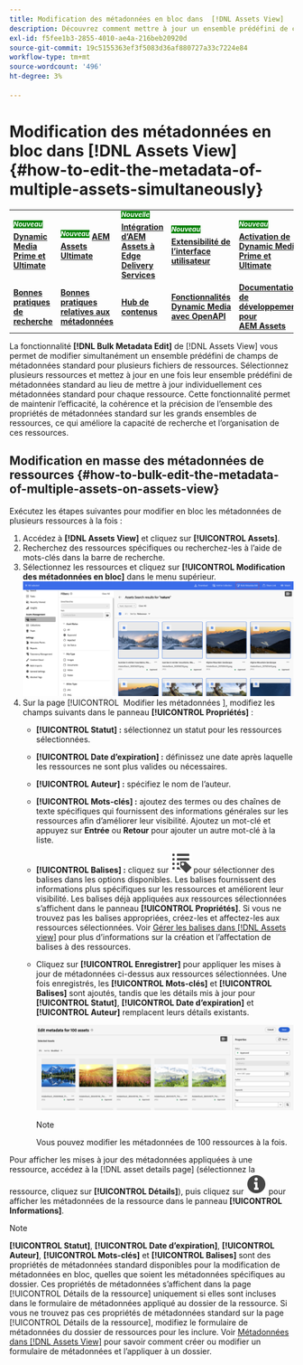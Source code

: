 ```yaml
---
title: Modification des métadonnées en bloc dans  [!DNL Assets View]
description: Découvrez comment mettre à jour un ensemble prédéfini de champs de métadonnées standard pour plusieurs ressources disponibles sur la [!DNL ! Vue Assets] simultanément.
exl-id: f5fee1b3-2855-4010-ae4a-216beb20920d
source-git-commit: 19c5155363ef3f5083d36af880727a33c7224e84
workflow-type: tm+mt
source-wordcount: '496'
ht-degree: 3%

---
```


# Modification des métadonnées en bloc dans [!DNL Assets View]{#how-to-edit-the-metadata-of-multiple-assets-simultaneously}

<table>
    <tr>
        <td>
            <sup style= "background-color:#008000; color:#FFFFFF; font-weight:bold"><i>Nouveau</i></sup> <a href="/help/assets/dynamic-media/dm-prime-ultimate.md"><b>Dynamic Media Prime et Ultimate</b></a>
        </td>
        <td>
            <sup style= "background-color:#008000; color:#FFFFFF; font-weight:bold"><i>Nouveau</i></sup> <a href="/help/assets/assets-ultimate-overview.md"><b>AEM Assets Ultimate</b></a>
        </td>
        <td>
            <sup style= "background-color:#008000; color:#FFFFFF; font-weight:bold"><i>Nouvelle</i></sup> <a href="/help/assets/integrate-aem-assets-edge-delivery-services.md"><b>Intégration d’AEM Assets à Edge Delivery Services</b></a>
        </td>
        <td>
            <sup style= "background-color:#008000; color:#FFFFFF; font-weight:bold"><i>Nouveau</i></sup> <a href="/help/assets/aem-assets-view-ui-extensibility.md"><b>Extensibilité de l’interface utilisateur</b></a>
        </td>
          <td>
            <sup style= "background-color:#008000; color:#FFFFFF; font-weight:bold"><i>Nouveau</i></sup> <a href="/help/assets/dynamic-media/enable-dynamic-media-prime-and-ultimate.md"><b>Activation de Dynamic Media Prime et Ultimate</b></a>
        </td>
    </tr>
    <tr>
        <td>
            <a href="/help/assets/search-best-practices.md"><b>Bonnes pratiques de recherche</b></a>
        </td>
        <td>
            <a href="/help/assets/metadata-best-practices.md"><b>Bonnes pratiques relatives aux métadonnées</b></a>
        </td>
        <td>
            <a href="/help/assets/product-overview.md"><b>Hub de contenus</b></a>
        </td>
        <td>
            <a href="/help/assets/dynamic-media-open-apis-overview.md"><b>Fonctionnalités Dynamic Media avec OpenAPI</b></a>
        </td>
        <td>
            <a href="https://developer.adobe.com/experience-cloud/experience-manager-apis/"><b>Documentation de développement pour AEM Assets</b></a>
        </td>
    </tr>
</table>

La fonctionnalité **[!DNL Bulk Metadata Edit]** de [!DNL Assets View] vous permet de modifier simultanément un ensemble prédéfini de champs de métadonnées standard pour plusieurs fichiers de ressources. Sélectionnez plusieurs ressources et mettez à jour en une fois leur ensemble prédéfini de métadonnées standard au lieu de mettre à jour individuellement ces métadonnées standard pour chaque ressource. Cette fonctionnalité permet de maintenir l’efficacité, la cohérence et la précision de l’ensemble des propriétés de métadonnées standard sur les grands ensembles de ressources, ce qui améliore la capacité de recherche et l’organisation de ces ressources.

## Modification en masse des métadonnées de ressources {#how-to-bulk-edit-the-metadata-of-multiple-assets-on-assets-view}

Exécutez les étapes suivantes pour modifier en bloc les métadonnées de plusieurs ressources à la fois :

1. Accédez à **[!DNL Assets View]** et cliquez sur **[!UICONTROL Assets]**.
1. Recherchez des ressources spécifiques ou recherchez-les à l’aide de mots-clés dans la barre de recherche.
1. Sélectionnez les ressources et cliquez sur **[!UICONTROL Modification des métadonnées en bloc]** dans le menu supérieur.
   ![bulk-metadata-edit](/help/assets/assets/bulk-metadata-edit1.png)
1. Sur la page [!UICONTROL &#x200B; Modifier les métadonnées &#x200B;], modifiez les champs suivants dans le panneau **[!UICONTROL Propriétés]** :
   * **[!UICONTROL Statut] :** sélectionnez un statut pour les ressources sélectionnées.
   * **[!UICONTROL Date d’expiration] :** définissez une date après laquelle les ressources ne sont plus valides ou nécessaires.
   * **[!UICONTROL Auteur] :** spécifiez le nom de l’auteur.
   * **[!UICONTROL Mots-clés] :** ajoutez des termes ou des chaînes de texte spécifiques qui fournissent des informations générales sur les ressources afin d’améliorer leur visibilité. Ajoutez un mot-clé et appuyez sur **Entrée** ou **Retour** pour ajouter un autre mot-clé à la liste.
   * **[!UICONTROL Balises] :** cliquez sur ![modification des métadonnées en bloc](/help/assets/assets/tags-icon.svg) pour sélectionner des balises dans les options disponibles. Les balises fournissent des informations plus spécifiques sur les ressources et améliorent leur visibilité. Les balises déjà appliquées aux ressources sélectionnées s’affichent dans le panneau **[!UICONTROL Propriétés]**. Si vous ne trouvez pas les balises appropriées, créez-les et affectez-les aux ressources sélectionnées. Voir [Gérer les balises dans [!DNL Assets view]](/help/assets/tagging-management-assets-view.md) pour plus d’informations sur la création et l’affectation de balises à des ressources.
   * Cliquez sur **[!UICONTROL Enregistrer]** pour appliquer les mises à jour de métadonnées ci-dessus aux ressources sélectionnées. Une fois enregistrés, les **[!UICONTROL Mots-clés]** et **[!UICONTROL Balises]** sont ajoutés, tandis que les détails mis à jour pour **[!UICONTROL Statut]**, **[!UICONTROL Date d’expiration]** et **[!UICONTROL Auteur]** remplacent leurs détails existants.

     ![save-bulk-metadata-edit-properties](/help/assets/assets/save-bulk-metadata-edit-properties2.png)

     >[!NOTE]
     >
     >Vous pouvez modifier les métadonnées de 100 ressources à la fois.

Pour afficher les mises à jour des métadonnées appliquées à une ressource, accédez à la [!DNL asset details page] (sélectionnez la ressource, cliquez sur **[!UICONTROL Détails]**), puis cliquez sur ![modification des métadonnées en bloc](/help/assets/assets/info-icon-solid-black.svg) pour afficher les métadonnées de la ressource dans le panneau **[!UICONTROL Informations]**.

>[!NOTE]
>
>**[!UICONTROL Statut]**, **[!UICONTROL Date d’expiration]**, **[!UICONTROL Auteur]**, **[!UICONTROL Mots-clés]** et **[!UICONTROL Balises]** sont des propriétés de métadonnées standard disponibles pour la modification de métadonnées en bloc, quelles que soient les métadonnées spécifiques au dossier. Ces propriétés de métadonnées s’affichent dans la page [!UICONTROL Détails de la ressource] uniquement si elles sont incluses dans le formulaire de métadonnées appliqué au dossier de la ressource. Si vous ne trouvez pas ces propriétés de métadonnées standard sur la page [!UICONTROL Détails de la ressource], modifiez le formulaire de métadonnées du dossier de ressources pour les inclure. Voir [Métadonnées dans [!DNL Assets View]](/help/assets/metadata-assets-view.md) pour savoir comment créer ou modifier un formulaire de métadonnées et l’appliquer à un dossier.

